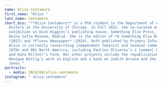 ```yaml
---
name: Alice Centamore
first_name: "Alice "
last_name: Centamore
short_bio: "**Alice Centamore** is a PhD student in the Department of Art
  History at the University of Chicago. In Fall 2023, she co-curated an
  exhibition on Dick Higgins’s publishing house, Something Else Press, at the
  Reina Sofía Museum, Madrid. She is the editor of *A Something Else Reader*
  (2022) and *Fluxus Newspaper* (2024), both published by Primary Information.
  Alice is currently researching independent feminist and lesbian communities in
  1970s and 80s North America, including Pauline Oliveros’s ♀ [women] Ensemble
  and Kate Millett’s Farm. Her other projects include the republication of
  Monique Wittig’s work in English and a book on Judith Arcana and the Chicago
  Janes."
portraits:
  - media: 2024/08/alice-centamore
instagram: " alice.centamore"
---
```

